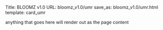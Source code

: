 Title: BLOOMZ v1.0
URL: bloomz_v1.0/umr
save_as: bloomz_v1.0/umr.html
template: card_umr

anything that goes here will render out as the page content
